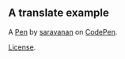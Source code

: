A translate example
-------------------


A [Pen](https://codepen.io/saravan/pen/WpQPVK) by [saravanan](http://codepen.io/saravan) on [CodePen](http://codepen.io/).

[License](https://codepen.io/saravan/pen/WpQPVK/license).